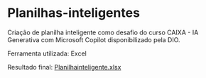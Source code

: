 # Planilhas-inteligentes

Criação de planilha inteligente como desafio do curso CAIXA - IA Generativa com Microsoft Copilot disponibilizado pela DIO.

Ferramenta utilizada: Excel

Resultado final: [Planilhainteligente.xlsx](https://github.com/user-attachments/files/18595526/Planilhainteligente.xlsx)
